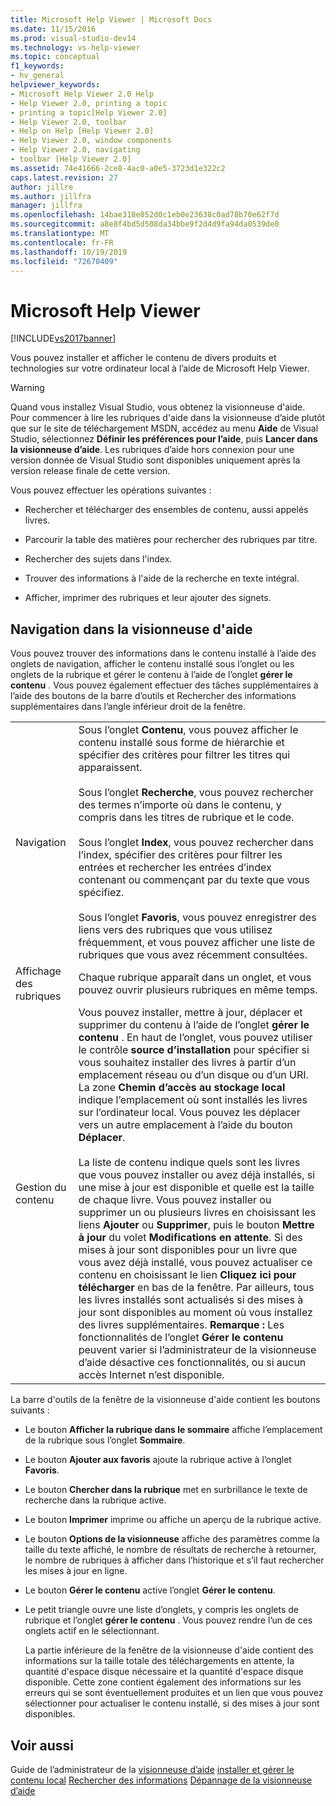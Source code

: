 ```yaml
---
title: Microsoft Help Viewer | Microsoft Docs
ms.date: 11/15/2016
ms.prod: visual-studio-dev14
ms.technology: vs-help-viewer
ms.topic: conceptual
f1_keywords:
- hv_general
helpviewer_keywords:
- Microsoft Help Viewer 2.0 Help
- Help Viewer 2.0, printing a topic
- printing a topic[Help Viewer 2.0]
- Help Viewer 2.0, toolbar
- Help on Help [Help Viewer 2.0]
- Help Viewer 2.0, window components
- Help Viewer 2.0, navigating
- toolbar [Help Viewer 2.0]
ms.assetid: 74e41666-2ce8-4ac0-a0e5-3723d1e322c2
caps.latest.revision: 27
author: jillre
ms.author: jillfra
manager: jillfra
ms.openlocfilehash: 14bae318e052d0c1eb0e23638c0ad78b70e62f7d
ms.sourcegitcommit: a8e8f4bd5d508da34bbe9f2d4d9fa94da0539de0
ms.translationtype: MT
ms.contentlocale: fr-FR
ms.lasthandoff: 10/19/2019
ms.locfileid: "72670409"
---
```

# <a name="microsoft-help-viewer"></a>Microsoft Help Viewer
[!INCLUDE[vs2017banner](../includes/vs2017banner.md)]

Vous pouvez installer et afficher le contenu de divers produits et technologies sur votre ordinateur local à l’aide de Microsoft Help Viewer.

> [!WARNING]
> Quand vous installez Visual Studio, vous obtenez la visionneuse d'aide. Pour commencer à lire les rubriques d'aide dans la visionneuse d’aide plutôt que sur le site de téléchargement MSDN, accédez au menu **Aide** de Visual Studio, sélectionnez **Définir les préférences pour l’aide**, puis **Lancer dans la visionneuse d’aide**. Les rubriques d’aide hors connexion pour une version donnée de Visual Studio sont disponibles uniquement après la version release finale de cette version.

 Vous pouvez effectuer les opérations suivantes :

- Rechercher et télécharger des ensembles de contenu, aussi appelés livres.

- Parcourir la table des matières pour rechercher des rubriques par titre.

- Rechercher des sujets dans l'index.

- Trouver des informations à l'aide de la recherche en texte intégral.

- Afficher, imprimer des rubriques et leur ajouter des signets.

## <a name="navigating-the-help-viewer"></a>Navigation dans la visionneuse d'aide
 Vous pouvez trouver des informations dans le contenu installé à l’aide des onglets de navigation, afficher le contenu installé sous l’onglet ou les onglets de la rubrique et gérer le contenu à l’aide de l’onglet **gérer le contenu** . Vous pouvez également effectuer des tâches supplémentaires à l’aide des boutons de la barre d’outils et Rechercher des informations supplémentaires dans l’angle inférieur droit de la fenêtre.

|||
|-|-|
|Navigation|Sous l’onglet **Contenu**, vous pouvez afficher le contenu installé sous forme de hiérarchie et spécifier des critères pour filtrer les titres qui apparaissent.<br /><br /> Sous l’onglet **Recherche**, vous pouvez rechercher des termes n’importe où dans le contenu, y compris dans les titres de rubrique et le code.<br /><br /> Sous l’onglet **Index**, vous pouvez rechercher dans l’index, spécifier des critères pour filtrer les entrées et rechercher les entrées d’index contenant ou commençant par du texte que vous spécifiez.<br /><br /> Sous l’onglet **Favoris**, vous pouvez enregistrer des liens vers des rubriques que vous utilisez fréquemment, et vous pouvez afficher une liste de rubriques que vous avez récemment consultées.|
|Affichage des rubriques|Chaque rubrique apparaît dans un onglet, et vous pouvez ouvrir plusieurs rubriques en même temps.|
|Gestion du contenu|Vous pouvez installer, mettre à jour, déplacer et supprimer du contenu à l’aide de l’onglet **gérer le contenu** . En haut de l’onglet, vous pouvez utiliser le contrôle **source d’installation** pour spécifier si vous souhaitez installer des livres à partir d’un emplacement réseau ou d’un disque ou d’un URI. La zone **Chemin d’accès au stockage local** indique l’emplacement où sont installés les livres sur l’ordinateur local. Vous pouvez les déplacer vers un autre emplacement à l’aide du bouton **Déplacer**.<br /><br /> La liste de contenu indique quels sont les livres que vous pouvez installer ou avez déjà installés, si une mise à jour est disponible et quelle est la taille de chaque livre. Vous pouvez installer ou supprimer un ou plusieurs livres en choisissant les liens **Ajouter** ou **Supprimer**, puis le bouton **Mettre à jour** du volet **Modifications en attente**. Si des mises à jour sont disponibles pour un livre que vous avez déjà installé, vous pouvez actualiser ce contenu en choisissant le lien **Cliquez ici pour télécharger** en bas de la fenêtre. Par ailleurs, tous les livres installés sont actualisés si des mises à jour sont disponibles au moment où vous installez des livres supplémentaires. **Remarque :** Les fonctionnalités de l’onglet **Gérer le contenu** peuvent varier si l’administrateur de la visionneuse d’aide désactive ces fonctionnalités, ou si aucun accès Internet n’est disponible.|

 La barre d'outils de la fenêtre de la visionneuse d'aide contient les boutons suivants :

- Le bouton **Afficher la rubrique dans le sommaire** affiche l’emplacement de la rubrique sous l’onglet **Sommaire**.

- Le bouton **Ajouter aux favoris** ajoute la rubrique active à l’onglet **Favoris**.

- Le bouton **Chercher dans la rubrique** met en surbrillance le texte de recherche dans la rubrique active.

- Le bouton **Imprimer** imprime ou affiche un aperçu de la rubrique active.

- Le bouton **Options de la visionneuse** affiche des paramètres comme la taille du texte affiché, le nombre de résultats de recherche à retourner, le nombre de rubriques à afficher dans l’historique et s’il faut rechercher les mises à jour en ligne.

- Le bouton **Gérer le contenu** active l’onglet **Gérer le contenu**.

- Le petit triangle ouvre une liste d’onglets, y compris les onglets de rubrique et l’onglet **gérer le contenu** . Vous pouvez rendre l’un de ces onglets actif en le sélectionnant.

  La partie inférieure de la fenêtre de la visionneuse d'aide contient des informations sur la taille totale des téléchargements en attente, la quantité d'espace disque nécessaire et la quantité d'espace disque disponible. Cette zone contient également des informations sur les erreurs qui se sont éventuellement produites et un lien que vous pouvez sélectionner pour actualiser le contenu installé, si des mises à jour sont disponibles.

## <a name="see-also"></a>Voir aussi
 Guide de l’administrateur de la [visionneuse d’aide](../ide/help-viewer-administrator-guide.md) [installer et gérer le contenu local](../ide/install-and-manage-local-content.md) [Rechercher des informations](../ide/locate-information.md) [Dépannage de la visionneuse d’aide](../ide/troubleshooting-the-help-viewer.md)
